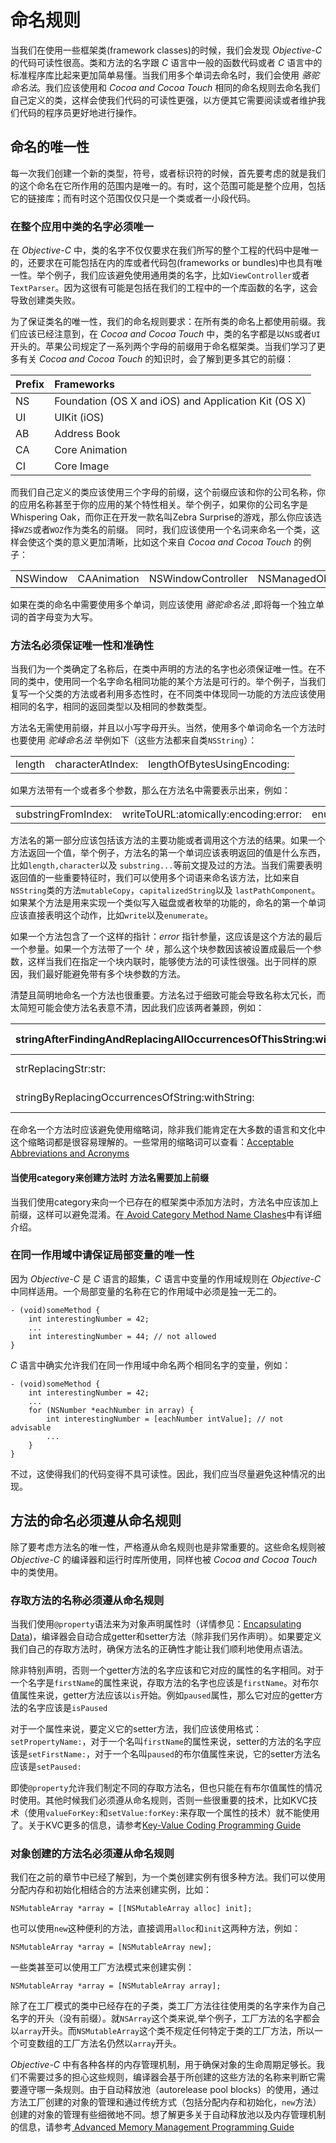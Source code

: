 # 命名规则
当我们在使用一些框架类(framework classes)的时候，我们会发现 *Objective-C* 的代码可读性很高。类和方法的名字跟 *C* 语言中一般的函数代码或者 *C* 语言中的标准程序库比起来更加简单易懂。当我们用多个单词去命名时，我们会使用 *骆驼命名法*。我们应该使用和 *Cocoa and Cocoa Touch* 相同的命名规则去命名我们自己定义的类，这样会使我们代码的可读性更强，以方便其它需要阅读或者维护我们代码的程序员更好地进行操作。

## 命名的唯一性
每一次我们创建一个新的类型，符号，或者标识符的时候，首先要考虑的就是我们的这个命名在它所作用的范围内是唯一的。有时，这个范围可能是整个应用，包括它的链接库；而有时这个范围仅仅只是一个类或者一小段代码。

### 在整个应用中类的名字必须唯一
在 *Objective-C* 中，类的名字不仅仅要求在我们所写的整个工程的代码中是唯一的，还要求在可能包括在内的库或者代码包(frameworks or bundles)中也具有唯一性。举个例子，我们应该避免使用通用类的名字，比如`ViewController`或者`TextParser`。因为这很有可能是包括在我们的工程中的一个库函数的名字，这会导致创建类失败。	

为了保证类名的唯一性，我们的命名规则要求：在所有类的命名上都使用前缀。我们应该已经注意到，在 *Cocoa and Cocoa Touch* 中，类的名字都是以`NS`或者`UI`开头的。苹果公司规定了一系列两个字母的前缀用于命名框架类。当我们学习了更多有关 *Cocoa and Cocoa Touch* 的知识时，会了解到更多其它的前缀：

| Prefix  | Frameworks                                           |
| --------| :----------------------------------------------------|
| NS      | Foundation (OS X and iOS) and Application Kit (OS X) |
| UI      | UIKit (iOS)                                          |
| AB      | Address Book                                         |
| CA      | Core Animation                                       |
| CI      | Core Image                                           |
	


而我们自己定义的类应该使用三个字母的前缀，这个前缀应该和你的公司名称，你的应用名称甚至于你的应用的某个特性相关。举个例子，如果你的公司名字是Whispering Oak，而你正在开发一款名叫Zebra Surprise的游戏，那么你应该选择`WZS`或者`WOZ`作为类名的前缀。
同时，我们应该使用一个名词来命名一个类，这样会使这个类的意义更加清晰，比如这个来自 *Cocoa and Cocoa Touch* 的例子：

|          |             |                    |                       |
| ---------|:-----------:|:------------------:|:---------------------:|
| NSWindow | CAAnimation | NSWindowController | NSManagedObjectContext|

如果在类的命名中需要使用多个单词，则应该使用 *骆驼命名法* ,即将每一个独立单词的首字母变为大写。


### 方法名必须保证唯一性和准确性
当我们为一个类确定了名称后，在类中声明的方法的名字也必须保证唯一性。在不同的类中，使用同一个名字命名相同功能的某个方法是可行的。举个例子，当我们复写一个父类的方法或者利用多态性时，在不同类中体现同一功能的方法应该使用相同的名字，相同的返回类型以及相同的参数类型。

方法名无需使用前缀，并且以小写字母开头。当然，使用多个单词命名一个方法时也要使用 *驼峰命名法* 
举例如下（这些方法都来自类`NSString`）：

|        |                   |                             | 
| -------|:-----------------:|:----------------------------:
| length | characterAtIndex: | lengthOfBytesUsingEncoding:
										
如果方法带有一个或者多个参数，那么在方法名中需要表示出来，例如：

|                    |                                      |           |
| -------------------|:------------------------------------:|:----------:
| substringFromIndex:| writeToURL:atomically:encoding:error:|enumerateSubstringsInRange:options:usingBlock:|

方法名的第一部分应该包括该方法的主要功能或者调用这个方法的结果。如果一个方法返回一个值，举个例子，方法名的第一个单词应该表明返回的值是什么东西，比如`length,character`以及
`substring...`等前文提及过的方法。当我们需要表明返回值的一些重要特征时，我们可以使用多个词语来命名该方法，比如来自`NSString`类的方法`mutableCopy`，`capitalizedString`以及
`lastPathComponent`。如果某个方法是用来实现一个类似写入磁盘或者枚举的功能的，命名的第一个单词应该直接表明这个动作，比如`write`以及`enumerate`。

如果一个方法包含了一个这样的指针：*error* 指针参量，这应该是这个方法的最后一个参量。如果一个方法带了一个 *块* ，那么这个块参数因该被设置成最后一个参数，这样当我们在指定一个块内联时，能够使方法的可读性很强。出于同样的原因，我们最好能避免带有多个块参数的方法。

清楚且简明地命名一个方法也很重要。方法名过于细致可能会导致名称太冗长，而太简短可能会使方法名表意不清，因此我们应该两者兼顾，例如：

|stringAfterFindingAndReplacingAllOccurrencesOfThisString:withThisString:|Too verbose|
|------------------------------------------------------------------------|-------------|
|strReplacingStr:str:                                                    |Too concise|
|stringByReplacingOccurrencesOfString:withString:                        |Just right|

在命名一个方法时应该避免使用缩略词，除非我们能肯定在大多数的语言和文化中这个缩略词都是很容易理解的。一些常用的缩略词可以查看：[Acceptable Abbreviations and Acronyms]()

#### 当使用category来创建方法时 方法名需要加上前缀

当我们使用category来向一个已存在的框架类中添加方法时，方法名中应该加上前缀，这样可以避免混淆。在[ Avoid Category Method Name Clashes]()中有详细介绍。

				
### 在同一作用域中请保证局部变量的唯一性

因为 *Objective-C* 是 *C* 语言的超集，*C* 语言中变量的作用域规则在 *Objective-C* 中同样适用。一个局部变量的名称在它的作用域中必须是独一无二的。

```
- (void)someMethod {
    int interestingNumber = 42;
    ...
    int interestingNumber = 44; // not allowed
}
```
*C* 语言中确实允许我们在同一作用域中命名两个相同名字的变量，例如：

```
- (void)someMethod {
    int interestingNumber = 42;
    ...
    for (NSNumber *eachNumber in array) {
        int interestingNumber = [eachNumber intValue]; // not advisable
        ...
    }
}
```
不过，这使得我们的代码变得不具可读性。因此，我们应当尽量避免这种情况的出现。

## 方法的命名必须遵从命名规则
除了要考虑方法名的唯一性，严格遵从命名规则也是非常重要的。这些命名规则被 *Objective-C* 的编译器和运行时库所使用，同样也被 *Cocoa and Cocoa Touch* 中的类使用。

### 存取方法的名称必须遵从命名规则

当我们使用`@property`语法来为对象声明属性时（详情参见：[Encapsulating Data]())，编译器会自动合成getter和setter方法（除非我们另作声明）。如果要定义我们自己的存取方法时，确保方法名的正确性才能让我们顺利地使用点语法。	

除非特别声明，否则一个getter方法的名字应该和它对应的属性的名字相同。对于一个名字是`firstName`的属性来说，存取方法的名字也应该是`firstName`。对布尔值属性来说，getter方法应该以`is`开始。例如`paused`属性，那么它对应的getter方法的名字应该是`isPaused`

对于一个属性来说，要定义它的setter方法，我们应该使用格式：`setPropertyName:`，对于一个名叫`firstName`的属性来说，setter的方法的名字应该是`setFirstName:`，对于一个名叫`paused`的布尔值属性来说，它的setter方法名应该是`setPaused:`

即使`@property`允许我们制定不同的存取方法名，但也只能在有布尔值属性的情况时使用。其他时候我们必须遵从命名规则，否则一些很重要的技术，比如KVC技术（使用`valueForKey:`和`setValue:forKey:`来存取一个属性的技术）就不能使用了。关于KVC更多的信息，请参考[Key-Value Coding Programming Guide]()

### 对象创建的方法名必须遵从命名规则

我们在之前的章节中已经了解到，为一个类创建实例有很多种方法。我们可以使用分配内存和初始化相结合的方法来创建实例，比如：

```
NSMutableArray *array = [[NSMutableArray alloc] init];
```

也可以使用`new`这种便利的方法，直接调用`alloc`和`init`这两种方法，例如：

```
NSMutableArray *array = [NSMutableArray new];
```

一些类甚至可以使用工厂方法模式来创建实例：

```
NSMutableArray *array = [NSMutableArray array];
```

除了在工厂模式的类中已经存在的子类，类工厂方法往往使用类的名字来作为自己名字的开头（没有前缀）。就`NSArray`这个类来说,举个例子，工厂方法的名字都会以`array`开头。而`NSMutableArray`这个类不规定任何特定于类的工厂方法，所以一个可变数组的工厂方法名仍然以`array`开头。

*Objective-C* 中有各种各样的内存管理机制，用于确保对象的生命周期足够长。我们不需要过多的担心这些规则，编译器会基于所创建的这些方法的名称来判断它需要遵守哪一条规则。由于自动释放池（autorelease pool blocks）的使用，通过方法工厂创建的对象的管理和通过传统方式（包括分配内存和初始化，`new`方法）创建的对象的管理有些细微地不同。想了解更多关于自动释放池以及内存管理机制的信息，请参考[ Advanced Memory Management Programming Guide]()




